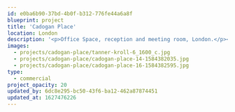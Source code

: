 ```yaml
---
id: e0ba6b90-37bd-4b0f-b312-776fe44a6a8f
blueprint: project
title: 'Cadogan Place'
location: London
description: '<p>Office Space, reception and meeting room, London.</p><p>More images coming soon. photo by: <a target="_blank" href="http://www.genevievelutkinstudio.com/">genevieve lutkin</a><br></p>'
images:
  - projects/cadogan-place/tanner-kroll-6_1600_c.jpg
  - projects/cadogan-place/cadogan-place-14-1584382035.jpg
  - projects/cadogan-place/cadogan-place-16-1584382595.jpg
type:
  - commercial
project_opacity: 20
updated_by: 6dc8e295-bc50-43f6-ba12-462a87874451
updated_at: 1627476226
---
```

